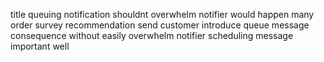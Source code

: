 title queuing notification shouldnt overwhelm notifier would happen many order survey recommendation send customer introduce queue message consequence without easily overwhelm notifier scheduling message important well
